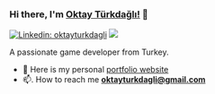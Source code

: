 


### Hi there, I'm [Oktay Türkdağlı!](https://oktayturkdagli.github.io/) 👋
[![Linkedin: oktayturkdagli](https://img.shields.io/badge/-Linkedin-blue?style=flat-square&logo=Linkedin&logoColor=white&link=https://www.linkedin.com/in/oktayturkdagli)](https://www.linkedin.com/in/oktayturkdagli/)
![](https://komarev.com/ghpvc/?username=your-github-username&style=flat-square&label=Profile+Views&abbreviated=true&color=blue)
<!-- 
[![Appstore: oktayturkdagli](https://img.shields.io/badge/-Appstore-blue?style=flat-square&logo=appstore&logoColor=white&link=https://apps.apple.com/us/developer/oktay-turkdagli/id1569975043)](https://apps.apple.com/us/developer/oktay-turkdagli/id1569975043)
-->

A passionate game developer from Turkey.

<!-- 
- 🌱  I’m currently learning **Unity**
-->
- 📝  Here is my personal [portfolio website](https://oktayturkdagli.github.io/)
- 📫. How to reach me **oktayturkdagli@gmail.com**

<!--
## 👨‍💻 Languages and Tools
![CSharp](https://img.shields.io/badge/-C%20Sharp-239120?logo=C-sharp&style=flat-square) ![Unity](https://img.shields.io/badge/-Unity-000000?logo=Unity&style=flat-square) ![Rider](https://img.shields.io/badge/-Rider-5C2D91?logo=Rider&style=flat-square) ![Git](https://img.shields.io/badge/-Git-%23F05032?style=flat-square&logo=git&logoColor=%23ffffff)
-->

<!--
##   📈 Statistics
<img align="left" src="https://github-readme-stats.vercel.app/api/top-langs?username=oktayturkdagli&show_icons=true&locale=en&layout=compact" alt="oktayturkdagli" /> <br/>
<img align="center" src="https://github-readme-stats.vercel.app/api?username=oktayturkdagli&show_icons=true&locale=en" alt="oktayturkdagli" />
<img align="center" src="https://github-readme-streak-stats.herokuapp.com/?user=oktayturkdagli&theme=default" alt="oktayturkdagli" />
-->
